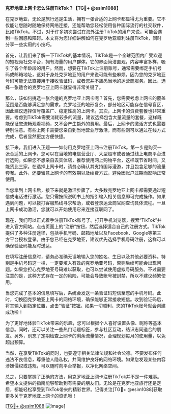 **克罗地亚上网卡怎么注册TikTok？【TG💪+ @esim1088】**

在克罗地亚，无论是旅行还是生活，拥有一张合适的上网卡都显得尤为重要。它不仅能让您随时随地保持网络连接，还能帮助您轻松使用各种国际流行的社交软件，比如TikTok。不过，对于许多初次尝试在海外注册TikTok的用户来说，可能会遇到一些困惑和障碍。本文将为您详细讲解如何在克罗地亚顺利注册TikTok，同时分享一些实用的小技巧。

首先，让我们来了解一下TikTok的基本情况。TikTok是一个全球范围内广受欢迎的短视频社交平台，拥有海量的用户群体。它的界面简洁直观，内容丰富多样，吸引了各个年龄段的用户。然而，想要在TikTok上注册账号，通常需要绑定手机号码或邮箱地址，这对于身处克罗地亚的用户来说可能有些麻烦。因为您的克罗地亚号码可能无法直接用于接收验证码，或者您并不熟悉当地的运营商服务。因此，选择一张适合的克罗地亚上网卡就显得非常关键了。

那么，该如何挑选一张合适的克罗地亚上网卡呢？首先，您需要考虑上网卡的覆盖范围是否能够满足您的需求。克罗地亚的地形复杂，部分地区可能存在信号盲区，因此建议选择信号覆盖广、稳定性高的上网卡。其次，上网卡的资费套餐也非常重要。考虑到TikTok需要消耗较多的流量，建议选择包含大量流量的套餐，这样既能保证您流畅观看视频，又不会产生额外的费用。最后，上网卡的激活方式也需要特别注意。有些上网卡需要您亲自到当地营业厅激活，而有些则可以通过在线方式完成，后者显然更加方便快捷。

接下来，我们进入正题——如何用克罗地亚上网卡注册TikTok。第一步是购买一张合适的上网卡。您可以在当地的电信营业厅、大型超市或者通过线上电商平台进行选购。如果您不想亲自去实体店，推荐使用网上购物平台，这样既节省时间，又能货比三家。在选择上网卡时，请务必确认其支持国际漫游，并且包含足够的流量套餐。此外，还要留意上网卡的有效期以及续费方式，避免因账户过期而影响正常使用。

当您拿到上网卡后，接下来就是激活步骤了。大多数克罗地亚上网卡都需要通过短信或电话进行激活。您只需按照说明书上的指引输入相关信息即可完成操作。如果遇到问题，可以拨打客服热线寻求帮助，或者登录运营商官网查询具体流程。一旦上网卡成功激活，您就可以开始使用它来连接互联网了。

现在，我们可以正式着手注册TikTok账号了。打开手机浏览器，搜索“TikTok”并进入官方网站。点击页面上的“注册”按钮，然后选择适合自己的注册方式。TikTok提供了多种注册途径，包括手机号码、邮箱地址以及Facebook、Google等第三方平台授权登录。由于您已经在克罗地亚，建议优先选择手机号码注册，这样可以确保验证码能及时送达。

在填写注册信息时，请务必准确无误地输入您的姓名、生日以及其他必要资料。特别是手机号码这一栏，一定要填入有效的克罗地亚号码，否则后续可能会出现问题。如果您担心克罗地亚号码难以获取，也可以尝试使用虚拟号码服务。不过需要注意的是，这种方式存在一定的风险，可能会导致账号被封禁，所以不建议频繁使用。

当您完成了基本的信息填写后，系统会发送一条验证码短信至您的手机号码。此时，切换回克罗地亚上网卡的网络环境，确保能够正常接收短信。收到验证码后，将其输入到指定位置，点击“验证”按钮。如果一切顺利，您的TikTok账号就会创建成功啦！

为了更好地体验TikTok带来的乐趣，您可以根据个人喜好设置头像、昵称等基本信息。同时，还可以关注一些热门话题标签，参与社区互动，结识志同道合的朋友。另外，别忘了定期检查上网卡的剩余流量情况，合理规划每月的使用量，以免超出预算。

当然，在享受TikTok的同时，也要遵守相关法律法规和社会公德。不要发布任何违法不良信息，尊重他人隐私权，共同维护良好的网络环境。如果您发现某些内容涉嫌侵权或违规，可以随时向平台举报，以净化网络空间。

总之，只要掌握了正确的方法，用克罗地亚上网卡注册TikTok并不是一件难事。希望本文提供的指南能够帮助到有需要的朋友们。无论是在克罗地亚旅行还是定居，都能轻松享受到TikTok带来的精彩世界。记得关注[TG💪+ @esim1088]获取更多关于克罗地亚上网卡的资讯哦！

[[TG💪+ @esim1088](https://t.me/s/esim1088) ![Image](https://i.postimg.cc/4NQfJmqS/Snipaste-2025-05-13-00-14-12.png)]